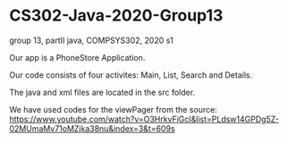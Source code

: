 # CS302-Java-2020-Group13
group 13, partII java, COMPSYS302, 2020 s1

Our app is a PhoneStore Application. 

Our code consists of four activites: Main, List, Search and Details. 

The java and xml files are located in the src folder. 

We have used codes for the viewPager from the source: https://www.youtube.com/watch?v=O3HrkvFiGcI&list=PLdsw14GPDg5Z-02MUmaMv71oMZjka38nu&index=3&t=609s


